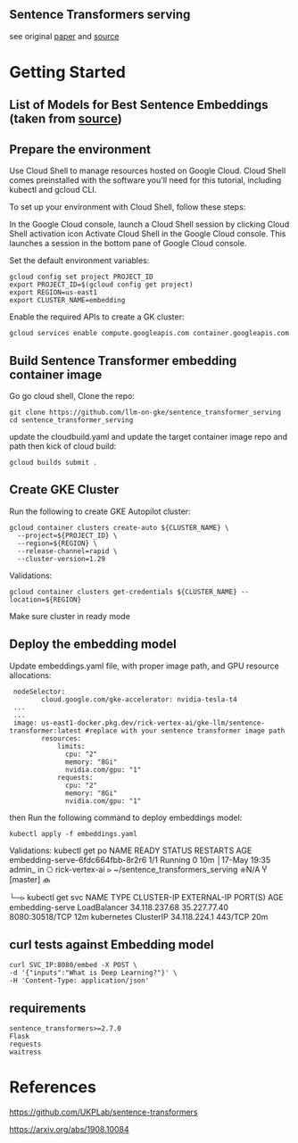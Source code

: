 ## Sentence Transformers serving

see original [paper](https://arxiv.org/abs/1908.10084) 
and [source](https://github.com/UKPLab/sentence-transformers#application-examples)

# Getting Started

## List of Models for Best Sentence Embeddings (taken from [source](https://github.com/UKPLab/sentence-transformers/blob/master/README.md))

## Prepare the environment

Use Cloud Shell to manage resources hosted on Google Cloud. Cloud Shell comes preinstalled with the software you'll need for this tutorial, including kubectl and gcloud CLI.

To set up your environment with Cloud Shell, follow these steps:

In the Google Cloud console, launch a Cloud Shell session by clicking Cloud Shell activation icon Activate Cloud Shell in the Google Cloud console. This launches a session in the bottom pane of Google Cloud console.

Set the default environment variables:
```
gcloud config set project PROJECT_ID
export PROJECT_ID=$(gcloud config get project)
export REGION=us-east1
export CLUSTER_NAME=embedding
```
Enable the required APIs to create a GK cluster:
```
gcloud services enable compute.googleapis.com container.googleapis.com
```


## Build Sentence Transformer embedding container image
Go go cloud shell, Clone the repo:
```
git clone https://github.com/llm-on-gke/sentence_transformer_serving
cd sentence_transformer_serving
```
update the cloudbuild.yaml and update the target container image repo and path
then kick of cloud build:
```
gcloud builds submit . 
```

## Create GKE Cluster
Run the following to create GKE Autopilot cluster:
```
gcloud container clusters create-auto ${CLUSTER_NAME} \
  --project=${PROJECT_ID} \
  --region=${REGION} \
  --release-channel=rapid \
  --cluster-version=1.29
```

Validations:
```
gcloud container clusters get-credentials ${CLUSTER_NAME} --location=${REGION}
```
Make sure cluster in ready mode

## Deploy the embedding model
Update embeddings.yaml file, with proper image path, and GPU resource allocations:
```
 nodeSelector:
        cloud.google.com/gke-accelerator: nvidia-tesla-t4
 ...
 ...       
 image: us-east1-docker.pkg.dev/rick-vertex-ai/gke-llm/sentence-transformer:latest #replace with your sentence transformer image path
        resources:
            limits:
              cpu: "2"
              memory: "8Gi"
              nvidia.com/gpu: "1"
            requests:
              cpu: "2"
              memory: "8Gi"
              nvidia.com/gpu: "1"
```
then Run the following command to deploy embeddings model:
```
kubectl apply -f embeddings.yaml

```
Validations: 
kubectl get po
NAME                               READY   STATUS    RESTARTS   AGE
embedding-serve-6fdc664fbb-8r2r6   1/1     Running   0          10m
│17-May 19:35 admin_ in ⎔ rick-vertex-ai ⪧ ~/sentence_transformers_serving ⎈N/A Ⴤ [master] ക 

└─⪧ kubectl get svc
NAME              TYPE           CLUSTER-IP      EXTERNAL-IP    PORT(S)          AGE
embedding-serve   LoadBalancer   34.118.237.68   35.227.77.40   8080:30518/TCP   12m
kubernetes        ClusterIP      34.118.224.1    <none>         443/TCP          20m

## curl tests against Embedding model
```
curl SVC_IP:8080/embed -X POST \
-d '{"inputs":"What is Deep Learning?"}' \
-H 'Content-Type: application/json'
```

## requirements
```text
sentence_transformers>=2.7.0
Flask
requests
waitress
```

# References

https://github.com/UKPLab/sentence-transformers

https://arxiv.org/abs/1908.10084